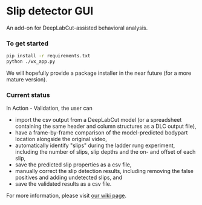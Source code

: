 # Slip detector GUI

An add-on for DeepLabCut-assisted behavioral analysis. 

### To get started

```bash
pip install -r requirements.txt
python ./wx_app.py
```
We will hopefully provide a package installer in the near future (for a more mature version).


### Current status

In Action - Validation, the user can

- import the csv output from a DeepLabCut model (or a spreadsheet containing the same header and column structures as a DLC output file),
- have a frame-by-frame comparison of the model-predicted bodypart location alongside the original video,
- automatically identify "slips" during the ladder rung experiment, including the number of slips, slip depths and the on- and offset of each slip,
- save the predicted slip properties as a csv file,
- manually correct the slip detection results, including removing the false positives and adding undetected slips, and
- save the validated results as a csv file.

For more information, please visit [our wiki page](https://github.com/sollan/slip_detector/wiki).
